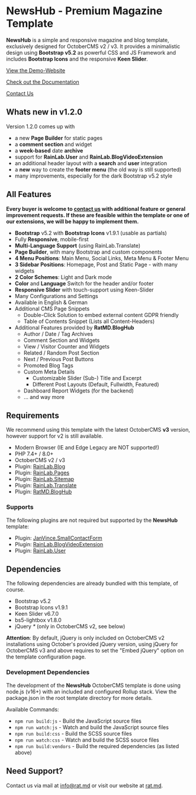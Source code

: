 NewsHub - Premium Magazine Template
===================================
**NewsHub** is a simple and responsive magazine and blog template, exclusively designed for 
OctoberCMS v2 / v3. It provides a minimalistic design using **Bootstrap v5.2** as powerful CSS and 
JS Framework and includes **Bootstrap Icons** and the responsive **Keen Slider**.

[View the Demo-Website](https://themes.rat.md/newshub)

[Check out the Documentation](https://octobercms.com/theme/ratmd-newshub#documentation)

[Contact Us](mailto:info@rat.md)


Whats new in v1.2.0
-------------------
Version 1.2.0 comes up with

- a new **Page Builder** for static pages
- a **comment section** and widget
- a **week-based** date **archive**
- support for **RainLab.User** and **RainLab.BlogVideoExtension**
- an additional header layout with a **search** and **user** integration
- a **new** way to create the **footer menu** (the old way is still supported)
- many improvements, especially for the dark Bootstrap v5.2 style


All Features
------------
**Every buyer is welcome to [contact us](mailto:info@rat.md) with additional feature or general 
improvement requests. If these are feasible within the template or one of our extensions, we will 
be happy to implement them.**

- **Bootstrap** v5.2 with **Bootstrap Icons** v1.9.1 (usable as partials)
- Fully **Responsive**, mobile-first
- **Multi-Language Support** (using RainLab.Translate)
- **Page Builder**, with many Bootstrap and custom components
- **4 Menu Positions**: Main Menu, Social Links, Meta Menu & Footer Menu
- **3 Sidebar Positions**: Homepage, Post and Static Page - with many widgets
- **2 Color Schemes**: Light and Dark mode
- **Color** and **Language** Switch for the header and/or footer
- **Responsive Slider** with touch-support using Keen-Slider
- Many Configurations and Settings
- Available in English & German
- Additional CMS Page Snippets
    - Double-Click Solution to embed external content GDPR friendly
    - Table of Contents Snippet (Lists all Content-Headers)
- Additional Features provided by **RatMD.BlogHub**
    - Author / Date / Tag Archives
    - Comment Section and Widgets
    - View / Visitor Counter and Widgets
    - Related / Random Post Section
    - Next / Previous Post Buttons
    - Promoted Blog Tags
    - Custom Meta Details
        - Customizable Slider (Sub-) Title and Excerpt
        - Different Post Layouts (Default, Fullwidth, Featured)
    - Dashboard Report Widgets (for the backend)
    - ... and way more


Requirements
------------
We recommend using this template with the latest OctoberCMS **v3** version, however support for v2 
is still available.

- Modern Browser (IE and Edge Legacy are NOT supported!)
- PHP 7.4+ / 8.0+
- OctoberCMS v2 / v3
- Plugin: [RainLab.Blog](https://octobercms.com/plugin/rainlab-blog)
- Plugin: [RainLab.Pages](https://octobercms.com/plugin/rainlab-pages)
- Plugin: [RainLab.Sitemap](https://octobercms.com/plugin/rainlab-sitemap)
- Plugin: [RainLab.Translate](https://octobercms.com/plugin/rainlab-translate)
- Plugin: [RatMD.BlogHub](https://octobercms.com/plugin/ratmd-bloghub)

### Supports
The following plugins are not required but supported by the **NewsHub** template:

- Plugin: [JanVince.SmallContactForm](https://octobercms.com/plugin/janvince-smallcontactform)
- Plugin: [RainLab.BlogVideoExtension](https://octobercms.com/plugin/rainlab-blogvideoextension)
- Plugin: [RainLab.User](https://octobercms.com/plugin/rainlab-user) 


Dependencies
------------
The following dependencies are already bundled with this template, of course.

- Bootstrap v5.2
- Bootstrap Icons v1.9.1
- Keen Slider v6.7.0
- bs5-lightbox v1.8.0
- jQuery *\** (only in OctoberCMS v2, see below)

**Attention**: By default, jQuery is only included on OctoberCMS v2 installations using October's 
provided jQuery version, using jQuery for OctoberCMS v3 and above requires to set the "Embed jQuery" 
option on the template configuration page.

### Development Dependencies
The development of the **NewsHub** OctoberCMS template is done using node.js (v16+) with an included 
and configured Rollup stack. View the package.json in the root template directory for more details.

Available Commands:

- `npm run build:js` - Build the JavaScript source files
- `npm run watch:js` - Watch and build the JavaScript source files
- `npm run build:css` - Build the SCSS source files
- `npm run watch:css` - Watch and build the SCSS source files
- `npm run build:vendors` - Build the required dependencies (as listed above)


Need Support?
-------------
Contact us via mail at [info@rat.md](mailto:info@rat.md) or visit our website at [rat.md](https://rat.md).
